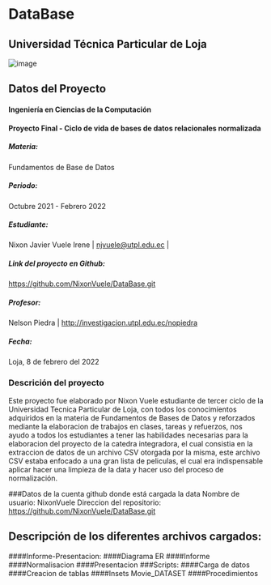 # DataBase
## Universidad Técnica Particular de Loja
![image](https://www.utpl.edu.ec/manual_imagen/images/institucional/UTPL-INSTITUCIONAL-FC.jpg)

## Datos del Proyecto
#### Ingeniería en Ciencias de la Computación
#### Proyecto Final - Ciclo de vida de bases de datos relacionales normalizada

##### Materia:
Fundamentos de Base de Datos 

##### Periodo: 
Octubre 2021 - Febrero 2022

##### Estudiante:
Nixon Javier Vuele Irene | njvuele@utpl.edu.ec |

##### Link del proyecto en Github: 
https://github.com/NixonVuele/DataBase.git

##### Profesor: 
Nelson Piedra | http://investigacion.utpl.edu.ec/nopiedra

##### Fecha: 
Loja, 8 de febrero del 2022

### Descrición del proyecto
Este proyecto fue elaborado por Nixon Vuele estudiante de tercer ciclo de la Universidad Tecnica Particular de Loja,
con todos los conocimíentos adquiridos en la materia de Fundamentos de Bases de Datos y reforzados mediante la
elaboracion de trabajos en clases, tareas y refuerzos, nos ayudo a todos los estudiantes a tener las habilidades 
necesarias para la elaboracion del proyecto de la catedra integradora, el cual consistia en la extraccion de datos 
de un archivo CSV otorgada por la misma, este archivo CSV estaba enfocado a una gran lista de peliculas, el cual era
indispensable aplicar hacer una limpieza de la data y hacer uso del proceso de normalización.

###Datos de la cuenta github donde está cargada la data
Nombre de usuario: NixonVuele
Direccion del repositorio: https://github.com/NixonVuele/DataBase.git

## Descripción de los diferentes archivos cargados:
####Informe-Presentacion:
####Diagrama ER
####Informe
####Normalisacion
####Presentacion
###Scripts:
####Carga de datos
####Creacion de tablas
####Insets Movie_DATASET
####Procedimientos



